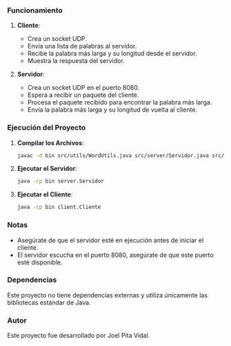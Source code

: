 ### Funcionamiento

1. **Cliente**:
    - Crea un socket UDP.
    - Envía una lista de palabras al servidor.
    - Recibe la palabra más larga y su longitud desde el servidor.
    - Muestra la respuesta del servidor.

2. **Servidor**:
    - Crea un socket UDP en el puerto 8080.
    - Espera a recibir un paquete del cliente.
    - Procesa el paquete recibido para encontrar la palabra más larga.
    - Envía la palabra más larga y su longitud de vuelta al cliente.

### Ejecución del Proyecto

1. **Compilar los Archivos**:
    ```sh
    javac -d bin src/utils/WordUtils.java src/server/Servidor.java src/client/Cliente.java
    ```

2. **Ejecutar el Servidor**:
    ```sh
    java -cp bin server.Servidor
    ```

3. **Ejecutar el Cliente**:
    ```sh
    java -cp bin client.Cliente
    ```

### Notas

- Asegúrate de que el servidor esté en ejecución antes de iniciar el cliente.
- El servidor escucha en el puerto 8080, asegúrate de que este puerto esté disponible.

### Dependencias

Este proyecto no tiene dependencias externas y utiliza únicamente las bibliotecas estándar de Java.

### Autor

Este proyecto fue desarrollado por Joel Pita Vidal.

